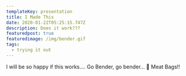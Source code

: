 ```yaml
---
templateKey: presentation
title: I Made This
date: 2020-01-22T05:25:15.747Z
description: Does it work???
featuredpost: true
featuredimage: /img/bender.gif
tags:
  - trying it out
---
```

I will be so happy if this works.... Go Bender, go bender... 🖕 Meat Bags!!
